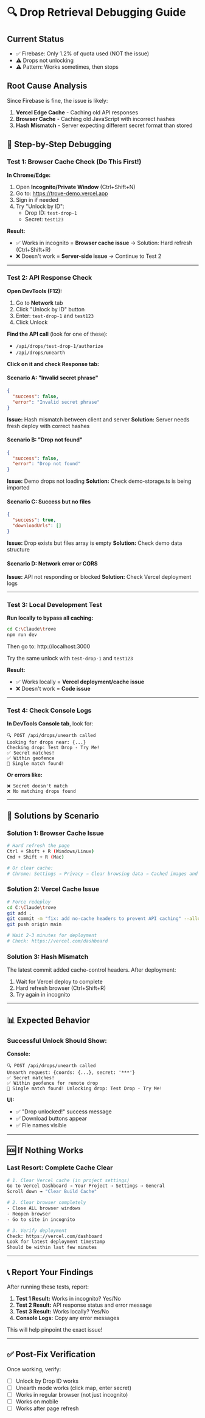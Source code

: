 # 🔍 Drop Retrieval Debugging Guide

## Current Status
- ✅ Firebase: Only 1.2% of quota used (NOT the issue)
- ⚠️ Drops not unlocking
- ⚠️ Pattern: Works sometimes, then stops

## Root Cause Analysis

Since Firebase is fine, the issue is likely:
1. **Vercel Edge Cache** - Caching old API responses
2. **Browser Cache** - Caching old JavaScript with incorrect hashes
3. **Hash Mismatch** - Server expecting different secret format than stored

## 🧪 Step-by-Step Debugging

### Test 1: Browser Cache Check (Do This First!)

**In Chrome/Edge:**
1. Open **Incognito/Private Window** (Ctrl+Shift+N)
2. Go to: https://trove-demo.vercel.app
3. Sign in if needed
4. Try "Unlock by ID":
   - Drop ID: `test-drop-1`
   - Secret: `test123`

**Result:**
- ✅ Works in incognito = **Browser cache issue** → Solution: Hard refresh (Ctrl+Shift+R)
- ❌ Doesn't work = **Server-side issue** → Continue to Test 2

---

### Test 2: API Response Check

**Open DevTools (F12):**
1. Go to **Network** tab
2. Click "Unlock by ID" button
3. Enter: `test-drop-1` and `test123`
4. Click Unlock

**Find the API call** (look for one of these):
- `/api/drops/test-drop-1/authorize`
- `/api/drops/unearth`

**Click on it and check Response tab:**

#### Scenario A: "Invalid secret phrase"
```json
{
  "success": false,
  "error": "Invalid secret phrase"
}
```
**Issue:** Hash mismatch between client and server
**Solution:** Server needs fresh deploy with correct hashes

#### Scenario B: "Drop not found"
```json
{
  "success": false,
  "error": "Drop not found"
}
```
**Issue:** Demo drops not loading
**Solution:** Check demo-storage.ts is being imported

#### Scenario C: Success but no files
```json
{
  "success": true,
  "downloadUrls": []
}
```
**Issue:** Drop exists but files array is empty
**Solution:** Check demo data structure

#### Scenario D: Network error or CORS
**Issue:** API not responding or blocked
**Solution:** Check Vercel deployment logs

---

### Test 3: Local Development Test

**Run locally to bypass all caching:**
```bash
cd C:\Claude\trove
npm run dev
```

Then go to: http://localhost:3000

Try the same unlock with `test-drop-1` and `test123`

**Result:**
- ✅ Works locally = **Vercel deployment/cache issue**
- ❌ Doesn't work = **Code issue**

---

### Test 4: Check Console Logs

**In DevTools Console tab**, look for:
```
🔍 POST /api/drops/unearth called
Looking for drops near: {...}
Checking drop: Test Drop - Try Me!
✅ Secret matches!
✅ Within geofence
🎉 Single match found!
```

**Or errors like:**
```
❌ Secret doesn't match
❌ No matching drops found
```

---

## 🔧 Solutions by Scenario

### Solution 1: Browser Cache Issue
```bash
# Hard refresh the page
Ctrl + Shift + R (Windows/Linux)
Cmd + Shift + R (Mac)

# Or clear cache:
# Chrome: Settings → Privacy → Clear browsing data → Cached images and files
```

### Solution 2: Vercel Cache Issue
```bash
# Force redeploy
cd C:\Claude\trove
git add .
git commit -m "fix: add no-cache headers to prevent API caching" --allow-empty
git push origin main

# Wait 2-3 minutes for deployment
# Check: https://vercel.com/dashboard
```

### Solution 3: Hash Mismatch
The latest commit added cache-control headers. After deployment:
1. Wait for Vercel deploy to complete
2. Hard refresh browser (Ctrl+Shift+R)
3. Try again in incognito

---

## 📊 Expected Behavior

### Successful Unlock Should Show:

**Console:**
```
🔍 POST /api/drops/unearth called
Unearth request: {coords: {...}, secret: '***'}
✅ Secret matches!
✅ Within geofence for remote drop
🎉 Single match found! Unlocking drop: Test Drop - Try Me!
```

**UI:**
- ✅ "Drop unlocked!" success message
- ✅ Download buttons appear
- ✅ File names visible

---

## 🆘 If Nothing Works

### Last Resort: Complete Cache Clear

```bash
# 1. Clear Vercel cache (in project settings)
Go to Vercel Dashboard → Your Project → Settings → General
Scroll down → "Clear Build Cache"

# 2. Clear browser completely
- Close ALL browser windows
- Reopen browser
- Go to site in incognito

# 3. Verify deployment
Check: https://vercel.com/dashboard
Look for latest deployment timestamp
Should be within last few minutes
```

---

## 📞 Report Your Findings

After running these tests, report:
1. **Test 1 Result:** Works in incognito? Yes/No
2. **Test 2 Result:** API response status and error message
3. **Test 3 Result:** Works locally? Yes/No
4. **Console Logs:** Copy any error messages

This will help pinpoint the exact issue!

---

## ✅ Post-Fix Verification

Once working, verify:
- [ ] Unlock by Drop ID works
- [ ] Unearth mode works (click map, enter secret)
- [ ] Works in regular browser (not just incognito)
- [ ] Works on mobile
- [ ] Works after page refresh
